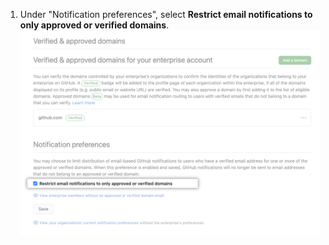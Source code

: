 1. Under "Notification preferences", select **Restrict email notifications to only approved or verified domains**.
  ![Checkbox to restrict email notifications to verified domain emails](/assets/images/help/enterprises/restrict-email-notifications-to-domain-enterprise.png)
